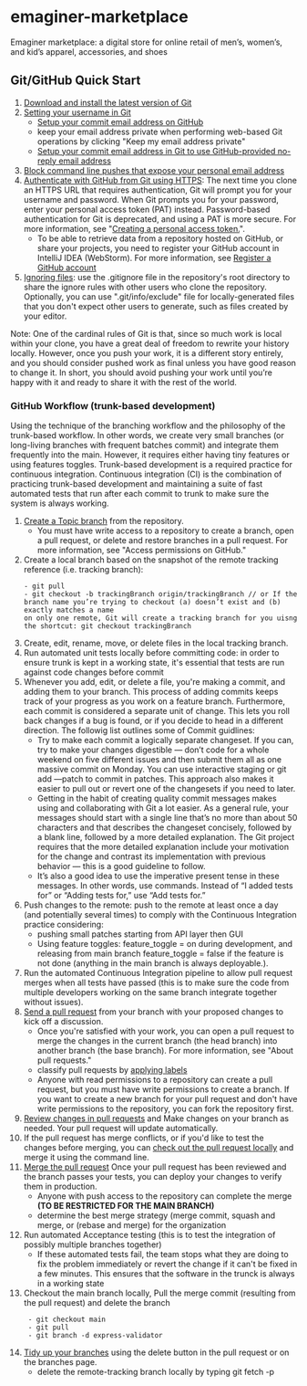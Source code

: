 # emaginer-marketplace
Emaginer marketplace: a digital store for online retail of men’s, women’s, and kid’s apparel, accessories, and shoes

## Git/GitHub Quick Start
1. [Download and install the latest version of Git](https://git-scm.com/downloads)
2. [Setting your username in Git](https://docs.github.com/en/free-pro-team@latest/github/using-git/setting-your-username-in-git)
    - [Setup your commit email address on GitHub](https://docs.github.com/en/free-pro-team@latest/github/setting-up-and-managing-your-github-user-account/setting-your-commit-email-address#setting-your-commit-email-address-on-github)
    - keep your email address private when performing web-based Git operations by clicking "Keep my email address private"
    - [Setup your commit email address in Git to use GitHub-provided no-reply email address](https://docs.github.com/en/free-pro-team@latest/github/setting-up-and-managing-your-github-user-account/setting-your-commit-email-address#setting-your-commit-email-address-in-git) 
3. [Block command line pushes that expose your personal email address](https://docs.github.com/en/free-pro-team@latest/github/setting-up-and-managing-your-github-user-account/blocking-command-line-pushes-that-expose-your-personal-email-address)
4. [Authenticate with GitHub from Git using HTTPS](https://docs.github.com/en/free-pro-team@latest/github/using-git/which-remote-url-should-i-use#cloning-with-https-urls): The next time you clone an HTTPS URL that requires authentication, Git will prompt you for your username and password. When Git prompts you for your password, enter your personal access token (PAT) instead. Password-based authentication for Git is deprecated, and using a PAT is more secure. For more information, see "[Creating a personal access token.](https://docs.github.com/en/free-pro-team@latest/github/authenticating-to-github/creating-a-personal-access-token)".
    - To be able to retrieve data from a repository hosted on GitHub, or share your projects, you need to register your GitHub account in IntelliJ IDEA (WebStorm). For more information, see [Register a GitHub account](https://www.jetbrains.com/help/idea/github.html#register-account) 
5. [Ignoring files](https://docs.github.com/en/free-pro-team@latest/github/using-git/ignoring-files): use the .gitignore file in the repository's root directory to share the ignore rules with other users who clone the repository. Optionally, you can use ".git/info/exclude" file for locally-generated files that you don't expect other users to generate, such as files created by your editor. 
 
 Note: One of the cardinal rules of Git is that, since so much work is local within your clone, you have a great deal of freedom to rewrite your history locally. However, once you push your work, it is a different story entirely, and you should consider pushed work as final unless you have good reason to change it. In short, you should avoid pushing your work until you’re happy with it and ready to share it with the rest of the world.

### GitHub Workflow (trunk-based development)

Using the technique of the branching workflow and the philosophy of the trunk-based workflow. In other words, we create
very small branches (or long-living branches with frequent batches commit) and integrate them frequently into the main. However, it requires either having tiny features
or using features toggles. Trunk-based development is a required practice for continuous integration. 
Continuous integration (CI) is the combination of practicing trunk-based development and maintaining a suite of 
fast automated tests that run after each commit to trunk to make sure the system is always working.
 
1. [Create a Topic branch](https://docs.github.com/en/free-pro-team@latest/github/collaborating-with-issues-and-pull-requests/creating-and-deleting-branches-within-your-repository) from the repository. 
    - You must have write access to a repository to create a branch, open a pull request, or delete and restore branches in a pull request. For more information, see "Access permissions on GitHub."
2. Create a local branch based on the snapshot of the remote tracking reference (i.e. tracking branch): 
    ```
    - git pull
    - git checkout -b trackingBranch origin/trackingBranch // or If the branch name you’re trying to checkout (a) doesn’t exist and (b) exactly matches a name 
    on only one remote, Git will create a tracking branch for you uisng the shortcut: git checkout trackingBranch
    ```
3. Create, edit, rename, move, or delete files in the local tracking branch.
4. Run automated unit tests locally before committing code: in order to ensure trunk is kept in a working state, it's essential that tests are run against code changes before commit
5. Whenever you add, edit, or delete a file, you're making a commit, and adding them to your branch. This process of adding commits keeps track of your progress as you work on a feature branch. Furthermore, each commit is considered a separate unit of change. This lets you roll back changes if a bug is found, or if you decide to head in a different direction. The followig list outlines some of Commit guidlines:
    - Try to make each commit a logically separate changeset. If you can, try to make your changes digestible — don’t code for a whole weekend on five different issues and then submit them all as one massive commit on Monday. You can use interactive staging or git add —patch to commit in patches. This approach also makes it easier to pull out or revert one of the changesets if you need to later.
    - Getting in the habit of creating quality commit messages makes using and collaborating with Git a lot easier. As a general rule, your messages should start with a single line that’s no more than about 50 characters and that describes the changeset concisely, followed by a blank line, followed by a more detailed explanation. The Git project requires that the more detailed explanation include your motivation for the change and contrast its implementation with previous behavior — this is a good guideline to follow.
    - It’s also a good idea to use the imperative present tense in these messages. In other words, use commands. Instead of “I added tests for” or “Adding tests for,” use “Add tests for.”
6. Push changes to the remote: push to the remote at least once a day (and potentially several times) to comply with the Continuous Integration practice considering:
    - pushing small patches starting from API layer then GUI
    - Using feature toggles: feature_toggle = on during development, and releasing from main branch feature_toggle = false if the feature is not done (anything in the main branch is always deployable.).
7. Run the automated Continuous Integration pipeline to allow pull request merges when all tests have passed (this is to make sure the code from multiple developers working on the same branch integrate together without issues).
8. [Send a pull request](https://docs.github.com/en/free-pro-team@latest/github/collaborating-with-issues-and-pull-requests/creating-a-pull-request) from your branch with your proposed changes to kick off a discussion.
    - Once you're satisfied with your work, you can open a pull request to merge the changes in the current branch (the head branch) into another branch (the base branch). For more information, see "About pull requests."
    - classify pull requests by [applying labels](https://docs.github.com/en/github/managing-your-work-on-github/managing-labels#applying-labels-to-issues-and-pull-requests)
    - Anyone with read permissions to a repository can create a pull request, but you must have write permissions to create a branch. If you want to create a new branch for your pull request and don't have write permissions to the repository, you can fork the repository first.
9. [Review changes in pull requests](https://docs.github.com/en/github/collaborating-with-issues-and-pull-requests/reviewing-changes-in-pull-requests) and Make changes on your branch as needed. Your pull request will update automatically.
10. If the pull request has merge conflicts, or if you'd like to test the changes before merging, you can [check out the pull request locally](https://docs.github.com/en/github/collaborating-with-issues-and-pull-requests/checking-out-pull-requests-locally) and merge it using the command line.
11. [Merge the pull request](https://docs.github.com/en/free-pro-team@latest/github/collaborating-with-issues-and-pull-requests/merging-a-pull-request) Once your pull request has been reviewed and the branch passes your tests, you can deploy your changes to verify them in production. 
    - Anyone with push access to the repository can complete the merge **(TO BE RESTRICTED FOR THE MAIN BRANCH)**
    - determine the best merge strategy (merge commit, squash and merge, or (rebase and merge) for the organization
12. Run automated Acceptance testing (this is to test the integration of possibly multiple branches together) 
    - If these automated tests fail, the team stops what they are doing to fix the problem immediately or revert the change if it can't be fixed in a few minutes. This ensures that the software in the trunck is always in a working state
13. Checkout the main branch locally, Pull the merge commit (resulting from the pull request) and delete the branch
    ```
     - git checkout main
     - git pull
     - git branch -d express-validator
    ```
14. [Tidy up your branches](https://docs.github.com/en/free-pro-team@latest/github/administering-a-repository/deleting-and-restoring-branches-in-a-pull-request) using the delete button in the pull request or on the branches page.
    - delete the remote-tracking branch locally by typing git fetch -p 



